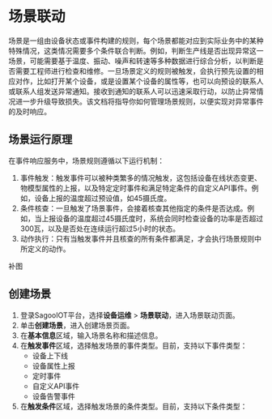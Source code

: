 # 场景联动

场景是一组由设备状态或事件构建的规则，每个场景都能对应到实际业务中的某种特殊情况，这类情况需要多个条件联合判断。例如，判断生产线是否出现异常这一场景，可能需要基于温度、振动、噪声和转速等多种数据进行综合分析，以判断是否需要工程师进行检查和维修。一旦场景定义的规则被触发，会执行预先设置的相应对作，比如打开某个设备，或是设置某个设备的属性等，也可以向预设的联系人或联系人组发送异常通知。接收到通知的联系人可以迅速采取行动，以防止异常情况进一步升级导致损失。该文档将指导你如何管理场景规则，以便实现对异常事件的及时响应。

## 场景运行原理
在事件响应服务中，场景规则遵循以下运行机制：

1. 事件触发：触发事件可以被种类繁多的情况触发，这包括设备在线状态变更、物模型属性的上报，以及特定定时事件和满足特定条件的自定义API事件。例如，设备上报的温度超过预设值，如45摄氏度。
2. 条件核查：一旦触发了场景事件，会接着核查其他指定的条件是否达成。例如，当上报设备的温度超过45摄氏度时，系统会同时检查设备的功率是否超过300瓦，以及是否处在连续运行超过5小时的状态。
3. 动作执行：只有当触发事件并且核查的所有条件都满足，才会执行场景规则中所定义的动作。

补图


## 创建场景


1. 登录SagooIOT平台，选择**设备运维** > **场景联动**，进入场景联动页面。
2. 单击**创建场景**，进入创建场景页面。
3. 在**基本信息**区域，输入场景名称和描述信息。
4. 在**触发事件**区域，选择触发场景的事件类型。目前，支持以下事件类型：
   * 设备上下线
   * 设备属性上报
   * 定时事件
   * 自定义API事件
   * 设备告警事件 
5. 在**触发条件**区域，选择触发场景的条件类型。目前，支持以下条件类型：
